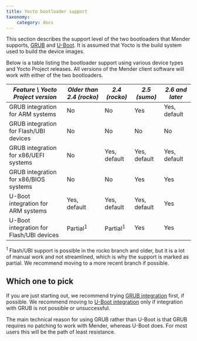 ```yaml
---
title: Yocto bootloader support
taxonomy:
    category: docs
---
```


This section describes the support level of the two bootloaders that Mender supports, [GRUB](https://www.gnu.org/software/grub/?target=_blank) and [U-Boot](http://www.denx.de/wiki/U-Boot?target=_blank). It is assumed that Yocto is the build system used to build the device images.

Below is a table listing the bootloader support using various device types and Yocto Project releases. All versions of the Mender client software will work with either of the two bootloaders.

| *Feature \ Yocto Project version*        | *Older than 2.4 (rocko)* | *2.4 (rocko)*       | *2.5 (sumo)* | *2.6 and later* |
|------------------------------------------|--------------------------|---------------------|--------------|-----------------|
| GRUB integration for ARM systems         | No                       | No                  | Yes          | Yes, default    |
| GRUB integration for Flash/UBI devices   | No                       | No                  | No           | No              |
| GRUB integration for x86/UEFI systems    | No                       | Yes, default        | Yes, default | Yes, default    |
| GRUB integration for x86/BIOS systems    | No                       | No                  | Yes          | Yes             |
| U-Boot integration for ARM systems       | Yes, default             | Yes, default        | Yes, default | Yes             |
| U-Boot integration for Flash/UBI devices | Partial<sup>1</sup>      | Partial<sup>1</sup> | Yes          | Yes             |

<sup>1</sup> Flash/UBI support is possible in the rocko branch and older, but it is a lot of manual work and not streamlined, which is why the support is marked as partial. We recommend moving to a more recent branch if possible.

## Which one to pick

If you are just starting out, we recommend trying [GRUB integration](../../../integrating-with-grub) first, if possible. We recommend moving to [U-Boot integration](../../../integrating-with-u-boot) only if integration with GRUB is not possible or unsuccessful.

The main technical reason for using GRUB rather than U-Boot is that GRUB requires no patching to work with Mender, whereas U-Boot does. For most users this will be the path of least resistance.
